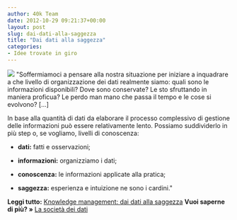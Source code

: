 ```yaml
---
author: 40k Team
date: 2012-10-29 09:21:37+00:00
layout: post
slug: dai-dati-alla-saggezza
title: "Dai dati alla saggezza"
categories:
- Idee trovate in giro
---
```


![](http://40k.it/wp-content/uploads/2012/10/km-300x168.gif) "Soffermiamoci a pensare alla nostra situazione per iniziare a inquadrare a che livello di organizzazione dei dati realmente siamo: quali sono le informazioni disponibili? Dove sono conservate? Le sto sfruttando in maniera proficua? Le perdo man mano che passa il tempo e le cose si evolvono? [...]

In base alla quantità di dati da elaborare il processo complessivo di gestione delle informazioni può essere relativamente lento. Possiamo suddividerlo in più step o, se vogliamo, livelli di conoscenza:



	
  * **dati:** fatti e osservazioni; 


  * **informazioni:** organizziamo i dati; 


  * **conoscenza:** le informazioni applicate alla pratica;  


  * **saggezza:** esperienza e intuizione ne sono i cardini." 



**Leggi tutto:** [Knowledge management: dai dati alla saggezza](http://www.techeconomy.it/2012/10/29/knowledge-management-dai-dati-alla-saggezza/)
**Vuoi saperne di più? »** [La società dei dati](http://40k.it/la-societa-dei-dati/)
